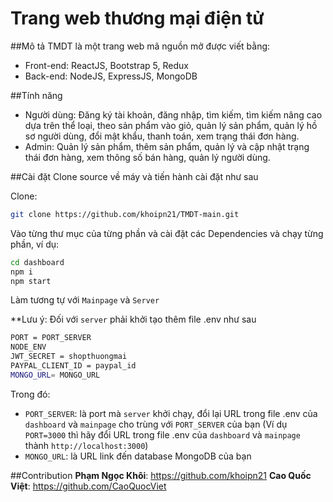 # Trang web thương mại điện tử

##Mô tả
TMDT là một trang web mã nguồn mở được viết bằng:
- Front-end: ReactJS, Bootstrap 5, Redux
- Back-end: NodeJS, ExpressJS, MongoDB

##Tính năng
- Người dùng: Đăng ký tài khoản, đăng nhập, tìm kiếm, tìm kiếm nâng cao dựa trên thể loại, theo sản phẩm vào giỏ, quản lý sản phẩm, quản lý hồ sơ người dùng, đổi mật khẩu, thanh toán, xem trạng thái đơn hàng.
- Admin: Quản lý sản phẩm, thêm sản phẩm, quản lý và cập nhật trạng thái đơn hàng, xem thông số bán hàng, quản lý người dùng.

##Cài đặt
Clone source về máy và tiến hành cài đặt như sau

Clone:
```sh
git clone https://github.com/khoipn21/TMDT-main.git
```

Vào từng thư mục của từng phần và cài đặt các Dependencies và chạy từng phần, ví dụ:
```sh
cd dashboard
npm i
npm start
```
Làm tương tự với `Mainpage` và `Server`

**Lưu ý: Đối với `server` phải khởi tạo thêm file .env như sau
```sh
PORT = PORT_SERVER
NODE_ENV
JWT_SECRET = shopthuongmai
PAYPAL_CLIENT_ID = paypal_id
MONGO_URL= MONGO_URL
```
Trong đó:
- `PORT_SERVER`: là port mà `server` khởi chạy, đổi lại URL trong file .env của `dashboard` và `mainpage` cho trùng với `PORT_SERVER` của bạn (Ví dụ `PORT=3000` thì hãy đổi URL trong file .env của `dashboard` và `mainpage` thành `http://localhost:3000`)
- `MONGO_URL`: là URL link đến database MongoDB của bạn

##Contribution
**Phạm Ngọc Khôi**: https://github.com/khoipn21
**Cao Quốc Việt**: https://github.com/CaoQuocViet
